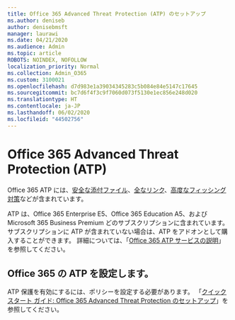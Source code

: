 ```yaml
---
title: Office 365 Advanced Threat Protection (ATP) のセットアップ
ms.author: deniseb
author: denisebmsft
manager: laurawi
ms.date: 04/21/2020
ms.audience: Admin
ms.topic: article
ROBOTS: NOINDEX, NOFOLLOW
localization_priority: Normal
ms.collection: Admin_O365
ms.custom: 3100021
ms.openlocfilehash: d7d983e1a39034345283c5b084e84e5147c17645
ms.sourcegitcommit: bc7d6f4f3c9f7060d073f5130e1ec856e248d020
ms.translationtype: HT
ms.contentlocale: ja-JP
ms.lasthandoff: 06/02/2020
ms.locfileid: "44502756"
---
```

# <a name="office-365-advanced-threat-protection-atp"></a>Office 365 Advanced Threat Protection (ATP)

Office 365 ATP には、[安全な添付ファイル](https://docs.microsoft.com/microsoft-365/security/office-365-security/atp-safe-attachments)、[全なリンク](https://docs.microsoft.com/microsoft-365/security/office-365-security/atp-safe-links)、[高度なフィッシング対策](https://docs.microsoft.com/microsoft-365/security/office-365-security/atp-anti-phishing)などが含まれています。 

ATP は、Office 365 Enterprise E5、Office 365 Education A5、およびMicrosoft 365 Business Premium どのサブスクリプションに含まれています。 サブスクリプションに ATP が含まれていない場合は、ATP をアドオンとして購入することができます。 詳細については、「[Office 365 ATP サービスの説明](https://docs.microsoft.com/office365/servicedescriptions/office-365-advanced-threat-protection-service-description)」を参照してください。

## <a name="set-up-office-365-atp"></a>Office 365 の ATP を設定します。

ATP 保護を有効にするには、ポリシーを設定する必要があります。 「[クイック スタート ガイド: Office 365 Advanced Threat Protection のセットアップ](https://docs.microsoft.com/office365/securitycompliance/checklist-atp-setup)」を参照してください。

